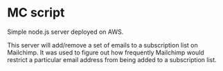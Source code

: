 # MC script

Simple node.js server deployed on AWS. 

This server will add/remove a set of emails to a subscription list on Mailchimp.
It was used to figure out how frequently Mailchimp would restrict a particular email address from being added to a subscription list.
